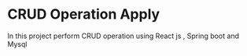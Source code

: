 # CRUD Operation Apply
 In this project perform CRUD operation using React js , Spring boot and Mysql
